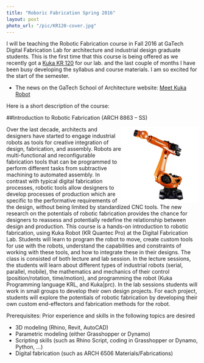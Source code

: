 ```yaml
---
title: "Roboric Fabrication Spring 2016"
layout: post
photo_url: "/pic/KR120-cover.jpg"
---
```


I will be teaching the Robotic Fabrication course in Fall 2016 at GaTech Digital Fabrication Lab for architecture and industrial design graduate students. This is the first time that this course is being offered as we recently got a [Kuka KR 120](http://www.kuka-robotics.com/usa/en/products/industrial_robots/high/pro/kr120_r2500_pro/) for our lab.  and the last couple of months I have been busy developing the syllabus and course materials. I am so excited for the start of the semester. 


- The news on the GaTech School of Architecture website: [Meet Kuka Robot](http://www.arch.gatech.edu/hg/item/475511)



Here is a short description of the course:

##Introduction to Robotic Fabrication (ARCH 8863 – SS)	 

<img src="/pic/KR120.jpg" width="40%" align="right">
Over the last decade, architects and designers have started to engage industrial robots as tools for creative integration of design, fabrication, and assembly. Robots are multi-functional and reconfigurable fabrication tools that can be programmed to perform different tasks from subtractive machining to automated assembly. In contrast with typical digital fabrication processes, robotic tools allow designers to develop processes of production which are specific to the performative requirements of the design, without being limited by standardized CNC tools. The new research on the potentials of robotic fabrication provides the chance for designers to reassess and potentially redefine the relationship between design and production. 
This course is a hands-on introduction to robotic fabrication, using Kuka Robot (KR Quantec Pro) at the Digital Fabrication Lab. Students will learn to program the robot to move, create custom tools for use with the robots, understand the capabilities and constraints of working with these tools, and how to integrate these in their designs. The class is consisted of both lecture and lab session. In the lecture sessions, the students will learn about different types of industrial robots (serial, parallel, mobile), the mathematics and mechanics of their control (position/rotation, time/motion), and programming the robot (Kuka Programming language KRL, and Kuka|prc). In the lab sessions students will work in small groups to develop their own design projects. For each project, students will explore the potentials of robotic fabrication by developing their own custom end-effectors and fabrication methods for the robot. 

Prerequisites: 
Prior experience and skills in the following topics are desired 

- 3D modeling (Rhino, Revit, AutoCAD)
- Parametric modeling (either Grasshopper or Dynamo)
- Scripting skills (such as Rhino Script, coding in Grasshopper or Dynamo, Python, …) 
- Digital fabrication (such as ARCH 6506 Materials/Fabrications)
